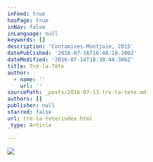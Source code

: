```yaml
---
inFeed: true
hasPage: true
inNav: false
inLanguage: null
keywords: []
description: 'Contamines-Montjoie, 2015'
datePublished: '2016-07-16T16:48:18.300Z'
dateModified: '2016-07-14T18:30:44.306Z'
title: Tré-la-Tête
author:
  - name: ''
    url: ''
sourcePath: _posts/2016-07-13-tre-la-tete.md
authors: []
publisher: null
starred: false
url: tre-la-tete/index.html
_type: Article

---
```

![](https://the-grid-user-content.s3-us-west-2.amazonaws.com/9c349a40-7d9c-4eae-8062-d3a112380e57.jpg)